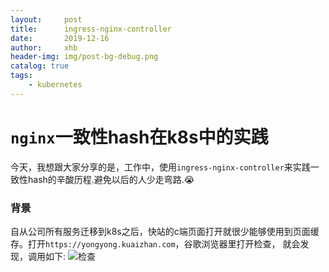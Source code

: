 ```yaml
---
layout:     post
title:      ingress-nginx-controller
date:       2019-12-16
author:     xhb
header-img: img/post-bg-debug.png
catalog: true
tags:
    - kubernetes
---
```


# `nginx`一致性hash在k8s中的实践

今天，我想跟大家分享的是，工作中，使用`ingress-nginx-controller`来实践一致性hash的辛酸历程.避免以后的人少走弯路.😭

### 背景
自从公司所有服务迁移到k8s之后，快站的c端页面打开就很少能够使用到页面缓存。打开`https://yongyong.kuaizhan.com`，谷歌浏览器里打开检查，
就会发现，调用如下:
![检查](https://github.com/xhb3909/xhb3909.github.io/raw/master/img/custom/jiancha.jpg)